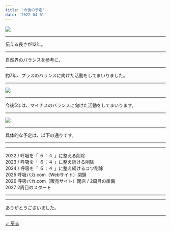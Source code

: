 ```yaml
---
title: '今後の予定'
date: '2022-04-01'
---
```

![](/images/0-1.png)
***
伝える長さが12年。
***
自然界のバランスを参考に、
***
約7年、プラスのバランスに向けた活動をしてまいりました。  
***
![](/images/0-1_.png)
***
今後5年は、マイナスのバランスに向けた活動をしてまいります。
***
![](/images/0-1__.png)
***
具体的な予定は、以下の通りです。
***
***
2022 / 呼吸を「 ６：４ 」に整える削除  
2023 / 呼吸を「 ６：４ 」に整え続ける削除  
2024 / 呼吸を「 ６：４ 」に整え続けるコツ削除  
2025 呼吸バカ.com（Webサイト）閉鎖  
2026 呼吸バカ.com（販売サイト）閉店 / 2周目の準備  
2027 2周目のスタート
***
***
ありがとうございました。
***
[ ↲ 戻る ](https://01234567890.thebase.in/about)
